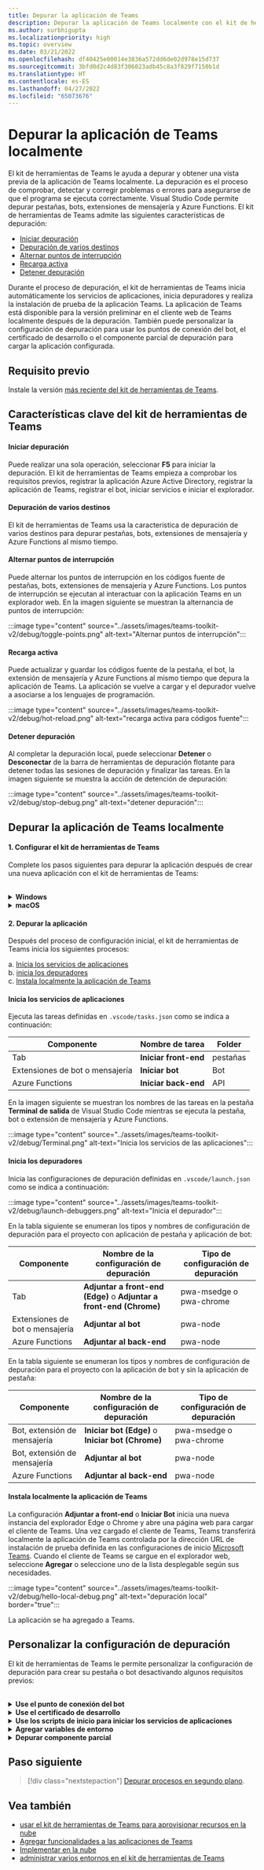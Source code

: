 ```yaml
---
title: Depurar la aplicación de Teams
description: Depurar la aplicación de Teams localmente con el kit de herramientas de Teams
ms.author: surbhigupta
ms.localizationpriority: high
ms.topic: overview
ms.date: 03/21/2022
ms.openlocfilehash: df40425e00014e3836a572dd6de02d978e15d737
ms.sourcegitcommit: 3bfd0d2c4d83f306023adb45c8a3f829f7150b1d
ms.translationtype: HT
ms.contentlocale: es-ES
ms.lasthandoff: 04/27/2022
ms.locfileid: "65073676"
---
```

# <a name="debug-your-teams-app-locally"></a>Depurar la aplicación de Teams localmente

El kit de herramientas de Teams le ayuda a depurar y obtener una vista previa de la aplicación de Teams localmente. La depuración es el proceso de comprobar, detectar y corregir problemas o errores para asegurarse de que el programa se ejecuta correctamente. Visual Studio Code permite depurar pestañas, bots, extensiones de mensajería y Azure Functions. El kit de herramientas de Teams admite las siguientes características de depuración:

* [Iniciar depuración](#start-debugging)
* [ Depuración de varios destinos](#multi-target-debugging)
* [Alternar puntos de interrupción](#toggle-breakpoints)
* [Recarga activa ](#hot-reload)
* [Detener depuración](#stop-debugging)  


Durante el proceso de depuración, el kit de herramientas de Teams inicia automáticamente los servicios de aplicaciones, inicia depuradores y realiza la instalación de prueba de la aplicación Teams. La aplicación de Teams está disponible para la versión preliminar en el cliente web de Teams localmente después de la depuración. También puede personalizar la configuración de depuración para usar los puntos de conexión del bot, el certificado de desarrollo o el componente parcial de depuración para cargar la aplicación configurada.

## <a name="prerequisite"></a>Requisito previo

Instale la versión [más reciente del kit de herramientas de Teams](https://marketplace.visualstudio.com/items?itemName=TeamsDevApp.ms-teams-vscode-extension).

## <a name="key-features-of-teams-toolkit"></a>Características clave del kit de herramientas de Teams

#### <a name="start-debugging"></a>Iniciar depuración

Puede realizar una sola operación, seleccionar **F5** para iniciar la depuración. El kit de herramientas de Teams empieza a comprobar los requisitos previos, registrar la aplicación Azure Active Directory, registrar la aplicación de Teams, registrar el bot, iniciar servicios e iniciar el explorador.

#### <a name="multi-target-debugging"></a>Depuración de varios destinos

El kit de herramientas de Teams usa la característica de depuración de varios destinos para depurar pestañas, bots, extensiones de mensajería y Azure Functions al mismo tiempo.

#### <a name="toggle-breakpoints"></a>Alternar puntos de interrupción

Puede alternar los puntos de interrupción en los códigos fuente de pestañas, bots, extensiones de mensajería y Azure Functions. Los puntos de interrupción se ejecutan al interactuar con la aplicación Teams en un explorador web. En la imagen siguiente se muestran la alternancia de puntos de interrupción:

   :::image type="content" source="../assets/images/teams-toolkit-v2/debug/toggle-points.png" alt-text="Alternar puntos de interrupción":::

#### <a name="hot-reload"></a>Recarga activa

Puede actualizar y guardar los códigos fuente de la pestaña, el bot, la extensión de mensajería y Azure Functions al mismo tiempo que depura la aplicación de Teams. La aplicación se vuelve a cargar y el depurador vuelve a asociarse a los lenguajes de programación.

   :::image type="content" source="../assets/images/teams-toolkit-v2/debug/hot-reload.png" alt-text="recarga activa para códigos fuente":::

#### <a name="stop-debugging"></a>Detener depuración

Al completar la depuración local, puede seleccionar **Detener** o **Desconectar** de la barra de herramientas de depuración flotante para detener todas las sesiones de depuración y finalizar las tareas. En la imagen siguiente se muestra la acción de detención de depuración:

   :::image type="content" source="../assets/images/teams-toolkit-v2/debug/stop-debug.png" alt-text="detener depuración":::

## <a name="debug-your-teams-app-locally"></a>Depurar la aplicación de Teams localmente

#### <a name="1-set-up-your-teams-toolkit"></a>1. Configurar el kit de herramientas de Teams

Complete los pasos siguientes para depurar la aplicación después de crear una nueva aplicación con el kit de herramientas de Teams:

<br>

<details>
<summary><b>Windows</b></summary>

1. Seleccione **Depurar Edge** o **Depurar Chrome** en **Ejecución y depuración** desde la barra de actividades

   :::image type="content" source="../assets/images/teams-toolkit-v2/debug/debug-run.png" alt-text="Opciones del explorador" border="false":::

1. Seleccione **Iniciar depuración (F5)** o  **Ejecutar** para ejecutar la aplicación de Teams en modo de depuración

   :::image type="content" source="../assets/images/teams-toolkit-v2/debug/start-debugging.png" alt-text="Iniciar depuración" border="false":::

3. Seleccione **iniciar sesión** con su cuenta de Microsoft 365

   :::image type="content" source="../assets/images/teams-toolkit-v2/debug/microsoft365-signin.png" alt-text="Iniciar sesión" border="true":::


   > [!TIP]
   > Puede seleccionar **Más información** para obtener información sobre el Programa de Desarrolladores de Microsoft 365. Se abrirá el explorador web predeterminado para que pueda iniciar sesión en su cuenta de Microsoft 365 con sus credenciales.

4. Seleccione **Instalar** para instalar el certificado de desarrollo para localhost

    :::image type="content" source="../assets/images/teams-toolkit-v2/debug/install-certificate.png" alt-text="certificado" border="true":::

   > [!TIP]
   > Puede seleccionar **Más información** para conocer el certificado de desarrollo.

5. Seleccione **Sí** si aparece el siguiente cuadro de diálogo:

    :::image type="content" source="../assets/images/teams-toolkit-v2/debug/development-certificate.png" alt-text="Entidad de certificación" border="true":::

El kit de herramientas inicia una nueva instancia del explorador Edge o Chrome en función de su selección y abre una página web para cargar el cliente de Teams.  

</details>

<details>
<summary><b>macOS</b></summary>

1. Seleccione **Depurar Edge** o **Depurar Chrome** en **Ejecución y depuración** desde la barra de actividades

   :::image type="content" source="../assets/images/teams-toolkit-v2/debug/debug-run.png" alt-text="Listas del explorador" border="false":::

1. Seleccione **Iniciar depuración (F5)** o  **Ejecutar** para ejecutar la aplicación de Teams en modo de depuración

   :::image type="content" source="../assets/images/teams-toolkit-v2/debug/start-debugging.png" alt-text="Depuración de la aplicación" border="false":::

3. Seleccione **iniciar sesión** con su cuenta de Microsoft 365

   :::image type="content" source="../assets/images/teams-toolkit-v2/debug/microsoft365-signin.png" alt-text="iniciar sesión en la cuenta de M365" border="true":::

   > [!TIP]
   > Puede seleccionar **Más información** para obtener información sobre el Programa de Desarrolladores de Microsoft 365. Se abrirá el explorador web predeterminado para que pueda iniciar sesión en su cuenta de Microsoft 365 con sus credenciales.

4. Seleccione **Instalar** para instalar el certificado de desarrollo para localhost

    :::image type="content" source="../assets/images/teams-toolkit-v2/debug/install-certificate.png" alt-text="certificado" border="true":::

   > [!TIP]
   > Puede seleccionar **Más información** para conocer el certificado de desarrollo.

5. Escriba su **Nombre de usuario** y **Contraseña** y, a continuación, seleccione **Actualizar configuración** en el cuadro de diálogo siguiente:

    :::image type="content" source="../assets/images/teams-toolkit-v2/debug/mac-settings.png" alt-text="iniciar sesión en mac" border="true":::

El kit de herramientas inicia una nueva instancia del explorador Edge o Chrome en función de su selección y abre una página web para cargar el cliente de Teams. 

</details>


#### <a name="2-debug-your-app"></a>2. Depurar la aplicación

Después del proceso de configuración inicial, el kit de herramientas de Teams inicia los siguientes procesos:

a. [Inicia los servicios de aplicaciones](#starts-app-services) </br>
b. [inicia los depuradores](#launches-debuggers)   </br>
      c. [Instala localmente la aplicación de Teams](#sideloads-the-teams-app)
        
#### <a name="starts-app-services"></a>Inicia los servicios de aplicaciones

Ejecuta las tareas definidas en `.vscode/tasks.json` como se indica a continuación:

|  Componente |  Nombre de tarea  | Folder |
| --- | --- | --- |
|  Tab |  **Iniciar front-end** |  pestañas |
|  Extensiones de bot o mensajería |  **Iniciar bot** |  Bot |
|  Azure Functions |  **Iniciar back-end** |  API |

En la imagen siguiente se muestran los nombres de las tareas en la pestaña **Terminal** **de salida** de Visual Studio Code mientras se ejecuta la pestaña, bot o extensión de mensajería y Azure Functions.

:::image type="content" source="../assets/images/teams-toolkit-v2/debug/Terminal.png" alt-text="Inicia los servicios de las aplicaciones":::

#### <a name="launches-debuggers"></a>Inicia los depuradores

Inicia las configuraciones de depuración definidas en `.vscode/launch.json` como se indica a continuación:

:::image type="content" source="../assets/images/teams-toolkit-v2/debug/launch-debuggers.png" alt-text="Inicia el depurador":::

En la tabla siguiente se enumeran los tipos y nombres de configuración de depuración para el proyecto con aplicación de pestaña y aplicación de bot:

|  Componente |  Nombre de la configuración de depuración  | Tipo de configuración de depuración |
| --- | --- | --- |
|  Tab |  **Adjuntar a front-end (Edge)** o  **Adjuntar a front-end (Chrome)**  |  pwa-msedge o pwa-chrome  |
|  Extensiones de bot o mensajería |   **Adjuntar al bot** |  pwa-node |
| Azure Functions |   **Adjuntar al back-end** |  pwa-node |

En la tabla siguiente se enumeran los tipos y nombres de configuración de depuración para el proyecto con la aplicación de bot y sin la aplicación de pestaña:

|  Componente |  Nombre de la configuración de depuración  | Tipo de configuración de depuración  |
| --- | --- | --- |
|  Bot, extensión de mensajería  | **Iniciar bot (Edge)** o  **Iniciar bot (Chrome)**  |   pwa-msedge o pwa-chrome  |
|  Bot, extensión de mensajería  |   **Adjuntar al bot** |  pwa-node  |
|  Azure Functions |  **Adjuntar al back-end** |  pwa-node |

#### <a name="sideloads-the-teams-app"></a>Instala localmente la aplicación de Teams

La configuración **Adjuntar a front-end** o **Iniciar Bot** inicia una nueva instancia del explorador Edge o Chrome y abre una página web para cargar el cliente de Teams. Una vez cargado el cliente de Teams, Teams transferirá localmente la aplicación de Teams controlada por la dirección URL de instalación de prueba definida en las configuraciones de inicio [Microsoft Teams](https://teams.microsoft.com/l/app/>${localTeamsAppId}?installAppPackage=true&webjoin=true&${account-hint}).  Cuando el cliente de Teams se cargue en el explorador web, seleccione **Agregar** o seleccione uno de la lista desplegable según sus necesidades.

   :::image type="content" source="../assets/images/teams-toolkit-v2/debug/hello-local-debug.png" alt-text="depuración local" border="true":::

   La aplicación se ha agregado a Teams.

## <a name="customize-debug-settings"></a>Personalizar la configuración de depuración

El kit de herramientas de Teams le permite personalizar la configuración de depuración para crear su pestaña o bot desactivando algunos requisitos previos:

<br>

<details>
<summary><b>Use el punto de conexión del bot</b></summary>

1. En la configuración de Visual Studio Code desactive **Asegúrese de que Ngrok está instalado e iniciado (ngrok)**

1. Establecer la configuración de siteEndpoint en `.fx/configs/config.local.json` en el punto de conexión

```json
{
    "bot": {
        "siteEndpoint": "https://your-bot-tunneling-url"
    }
}

```

:::image type="content" source="../assets/images/teams-toolkit-v2/debug/bot-endpoint.png" alt-text="Personaiize bot endpoint":::

</details>

<details>
<summary><b>Use el certificado de desarrollo</b></summary>

1. En la configuración de Visual Studio Code, desactive **Asegurarse de que el certificado de desarrollo es de confianza (devCert)**

1. Establezca la configuración de `sslCertFile` y `sslKeyFile` en `.fx/configs/config.local.json` a la ruta de acceso del archivo de certificado y la ruta de acceso del archivo de clave

```json
{
    "frontend": {
        "sslCertFile": "",
        "sslKeyFile": ""
    }
}
```

:::image type="content" source="../assets/images/teams-toolkit-v2/debug/development-certificate-customize.png" alt-text="Personalizar el certificado":::

</details>

<details>
<summary><b>Use los scripts de inicio para iniciar los servicios de aplicaciones</b></summary>

1. Para la pestaña, actualice el `dev:teamsfx`script en `tabs/package.json`

1. Para la extensión de bot o mensajería, actualice el `dev:teamsfx` script en `bot/package.json`

1. Para Azure Functions, actualice el `dev:teamsfx` script en `api/package.json` y para TypeScript actualice el `watch:teamsfx` script

   > [!NOTE]
   > Actualmente, la pestaña, el bot, las aplicaciones de extensión de mensajería y los puertos de Azure Functions no admiten la personalización.

</details>

<details>
<summary><b>Agregar variables de entorno</b></summary>

Puede agregar variables de entorno a `.env.teamsfx.local` archivo para pestaña, bot, extensión de mensajería y Azure Functions. Teams Toolkit carga las variables de entorno que agregó para iniciar los servicios durante la depuración local.

 > [!NOTE]
 > Asegúrese de iniciar una nueva depuración local después de agregar nuevas variables de entorno, ya que las variables de entorno no admiten la recarga activa.

</details>

<details>
<summary><b>Depurar componente parcial</b></summary>


Teams Toolkit usa la depuración de varios destinos de Visual Studio Code para depurar la pestaña, el bot, la extensión de mensajería y Azure Functions al mismo tiempo. Puede actualizar `.vscode/launch.json` y `.vscode/tasks.json` para depurar componentes parciales. Si desea depurar la pestaña solo en una pestaña más un bot con un proyecto de Azure Functions, siga estos pasos:

1. Comentario **Asociar a bot** y **Asociar a** back-end desde el compuesto de depuración en `.vscode/launch.json`

   ```json
   {
       "name": "Debug (Edge)",
        "configurations": [
           "Attach to Frontend (Edge)",
           // "Attach to Bot",
           // "Attach to Backend""
           ],
           "preLaunchTask": "Pre Debug Check & Start All",
           "presentation": {
               "group": "all",
               "order": 1
           },
           "stopAll": true

   }
   ```

2. Comentario **Iniciar** back-end e Iniciar bot desde la tarea Iniciar todo en .vscode/tasks.json

   ```json
   {
                                           
       "label": "Start All",
       "dependsOn": [
           "Start Frontend",
             // "Start Backend",
             // "Start Bot"

         ]
              
   }
   ```

</details>


## <a name="next-step"></a>Paso siguiente

> [!div class="nextstepaction"]
> [Depurar procesos en segundo plano](debug-background-process.md).

## <a name="see-also"></a>Vea también

* [usar el kit de herramientas de Teams para aprovisionar recursos en la nube](provision.md)
* [Agregar funcionalidades a las aplicaciones de Teams](add-capability.md)
* [Implementar en la nube](deploy.md)
* [administrar varios entornos en el kit de herramientas de Teams](TeamsFx-multi-env.md)
